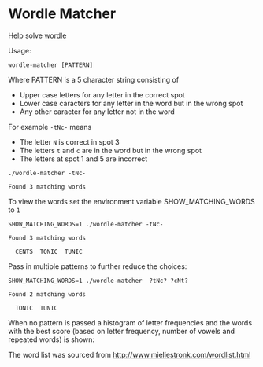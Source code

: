 # Wordle Matcher

Help solve [wordle](https://www.powerlanguage.co.uk/wordle/)

Usage:
```
wordle-matcher [PATTERN]
```

Where PATTERN is a 5 character string consisting of 
* Upper case letters for any letter in the correct spot
* Lower case caracters for any letter in the word but in the wrong spot
* Any other caracter for any letter not in the word

For example ```-tNc-``` means 
* The letter ```N``` is correct in spot 3
* The letters ```t``` and ```c``` are in the word but in the wrong spot
* The letters at spot 1 and 5 are incorrect

```
./wordle-matcher -tNc-

Found 3 matching words
```



To view the words set the environment variable SHOW_MATCHING_WORDS to ```1```

```
SHOW_MATCHING_WORDS=1 ./wordle-matcher -tNc-

Found 3 matching words

  CENTS  TONIC  TUNIC

```

Pass in multiple patterns to further reduce the choices:
```
SHOW_MATCHING_WORDS=1 ./wordle-matcher  ?tNc? ?cNt?

Found 2 matching words

  TONIC  TUNIC
```

When no pattern is passed a histogram of letter frequencies and the words with the 
best score (based on letter frequency, number of vowels and repeated words) is shown:


The word list was sourced from http://www.mieliestronk.com/wordlist.html

